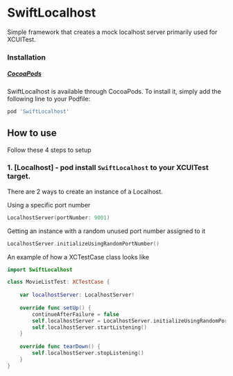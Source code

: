 # SwiftLocalhost
Simple framework that creates a mock localhost server primarily used for XCUITest.
### Installation

##### [CocoaPods](http://cocoapods.org)

SwiftLocalhost is available through CocoaPods. To install it, simply add the following line to your Podfile:
```ruby
pod 'SwiftLocalhost'
```

## How to use
Follow these 4 steps to setup
### 1. [Localhost] - pod install `SwiftLocalhost` to your XCUITest target.

There are 2 ways to create an instance of a Localhost.

Using a specific port number
```swift
LocalhostServer(portNumber: 9001)
```

Getting an instance with a random unused port number assigned to it
```swift
LocalhostServer.initializeUsingRandomPortNumber()
```

An example of how a XCTestCase class looks like
```swift
import SwiftLocalhost

class MovieListTest: XCTestCase {
    
    var localhostServer: LocalhostServer!
    
    override func setUp() {
        continueAfterFailure = false
        self.localhostServer = LocalhostServer.initializeUsingRandomPortNumber()
        self.localhostServer.startListening()
    }
    
    override func tearDown() {
        self.localhostServer.stopListening()
    }
}
```
